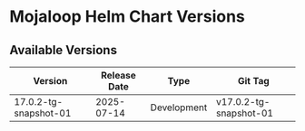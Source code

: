 # Mojaloop Helm Chart Versions

## Available Versions

| Version | Release Date | Type | Git Tag |
|---------|--------------|------|---------|
| 17.0.2-tg-snapshot-01 | 2025-07-14 | Development | v17.0.2-tg-snapshot-01 |
